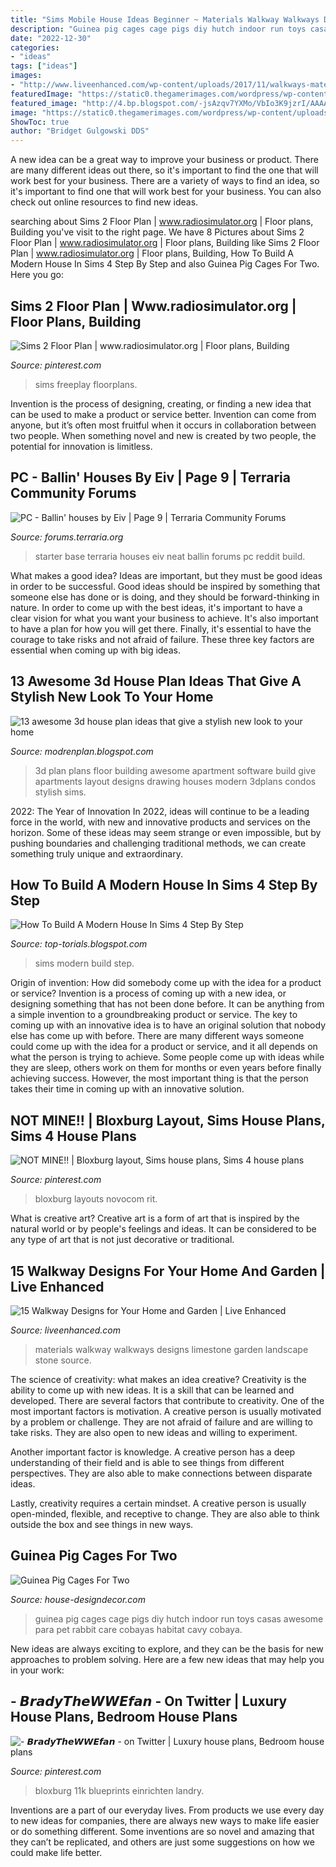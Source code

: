```yaml
---
title: "Sims Mobile House Ideas Beginner ~ Materials Walkway Walkways Designs Limestone Garden Landscape Stone Source"
description: "Guinea pig cages cage pigs diy hutch indoor run toys casas awesome para pet rabbit care cobayas habitat cavy cobaya"
date: "2022-12-30"
categories:
- "ideas"
tags: ["ideas"]
images:
- "http://www.liveenhanced.com/wp-content/uploads/2017/11/walkways-materials-limestone.jpg"
featuredImage: "https://static0.thegamerimages.com/wordpress/wp-content/uploads/2019/07/Sims-4-Modern-House.jpg"
featured_image: "http://4.bp.blogspot.com/-jsAzqv7YXMo/VbIo3K9jzrI/AAAAAAAAAW4/30i9OJELPYw/s1600/build%2Ba%2B3d%2Bhouse%2Bonline-3d%2Bbuilding%2Bdesign-build%2Ba%2Bhouse%2B3d-free%2B3d%2Bbuilding%2Bdesign%2Bsoftware-www.modrenplan.blogspot.com.jpg"
image: "https://static0.thegamerimages.com/wordpress/wp-content/uploads/2019/07/Sims-4-Modern-House.jpg"
ShowToc: true
author: "Bridget Gulgowski DDS"
---
```



A new idea can be a great way to improve your business or product. There are many different ideas out there, so it's important to find the one that will work best for your business. There are a variety of ways to find an idea, so it's important to find one that will work best for your business. You can also check out online resources to find new ideas.

	

		
searching about Sims 2 Floor Plan | www.radiosimulator.org | Floor plans, Building you've visit to the right page. We have 8 Pictures about Sims 2 Floor Plan | www.radiosimulator.org | Floor plans, Building like Sims 2 Floor Plan | www.radiosimulator.org | Floor plans, Building, How To Build A Modern House In Sims 4 Step By Step and also Guinea Pig Cages For Two. Here you go:
		
    
## Sims 2 Floor Plan | Www.radiosimulator.org | Floor Plans, Building

<img loading=lazy src="https://i.pinimg.com/736x/c3/50/e5/c350e5f3e9ec45b71e83e6ec32c8041b.jpg" onerror="this.onerror=null;this.src='https://tse4.mm.bing.net/th?id=OIP.uDQY7dZEi4rEa3kvUTdO_AHaFK&amp;pid=15.1';" alt="Sims 2 Floor Plan | www.radiosimulator.org | Floor plans, Building">

_Source: pinterest.com_

>sims freeplay floorplans. 

	

Invention is the process of designing, creating, or finding a new idea that can be used to make a product or service better. Invention can come from anyone, but it’s often most fruitful when it occurs in collaboration between two people. When something novel and new is created by two people, the potential for innovation is limitless.

    
## PC - Ballin&#039; Houses By Eiv | Page 9 | Terraria Community Forums

<img loading=lazy src="https://forums.terraria.org/index.php?attachments/starter-png.123146/" onerror="this.onerror=null;this.src='https://tse1.mm.bing.net/th?id=OIP.YFS_MTnOosSTwCuP7ZidgAHaEg&amp;pid=15.1';" alt="PC - Ballin&#039; houses by Eiv | Page 9 | Terraria Community Forums">

_Source: forums.terraria.org_

>starter base terraria houses eiv neat ballin forums pc reddit build. 

	

What makes a good idea?
Ideas are important, but they must be good ideas in order to be successful. Good ideas should be inspired by something that someone else has done or is doing, and they should be forward-thinking in nature. In order to come up with the best ideas, it's important to have a clear vision for what you want your business to achieve. It's also important to have a plan for how you will get there. Finally, it's essential to have the courage to take risks and not afraid of failure. These three key factors are essential when coming up with big ideas.

    
## 13 Awesome 3d House Plan Ideas That Give A Stylish New Look To Your Home

<img loading=lazy src="http://4.bp.blogspot.com/-jsAzqv7YXMo/VbIo3K9jzrI/AAAAAAAAAW4/30i9OJELPYw/s1600/build%2Ba%2B3d%2Bhouse%2Bonline-3d%2Bbuilding%2Bdesign-build%2Ba%2Bhouse%2B3d-free%2B3d%2Bbuilding%2Bdesign%2Bsoftware-www.modrenplan.blogspot.com.jpg" onerror="this.onerror=null;this.src='https://tse3.mm.bing.net/th?id=OIP.N-5AR-n8CS8nyzih_2DB4AHaEa&amp;pid=15.1';" alt="13 awesome 3d house plan ideas that give a stylish new look to your home">

_Source: modrenplan.blogspot.com_

>3d plan plans floor building awesome apartment software build give apartments layout designs drawing houses modern 3dplans condos stylish sims. 

	

2022: The Year of Innovation
In 2022, ideas will continue to be a leading force in the world, with new and innovative products and services on the horizon. Some of these ideas may seem strange or even impossible, but by pushing boundaries and challenging traditional methods, we can create something truly unique and extraordinary.

    
## How To Build A Modern House In Sims 4 Step By Step

<img loading=lazy src="https://static0.thegamerimages.com/wordpress/wp-content/uploads/2019/07/Sims-4-Modern-House.jpg" onerror="this.onerror=null;this.src='https://tse4.mm.bing.net/th?id=OIP.RDcqk1AAMqOdn9ucraY2uQHaD5&amp;pid=15.1';" alt="How To Build A Modern House In Sims 4 Step By Step">

_Source: top-torials.blogspot.com_

>sims modern build step. 

	

Origin of invention: How did somebody come up with the idea for a product or service?
Invention is a process of coming up with a new idea, or designing something that has not been done before. It can be anything from a simple invention to a groundbreaking product or service. The key to coming up with an innovative idea is to have an original solution that nobody else has come up with before. There are many different ways someone could come up with the idea for a product or service, and it all depends on what the person is trying to achieve. Some people come up with ideas while they are sleep, others work on them for months or even years before finally achieving success. However, the most important thing is that the person takes their time in coming up with an innovative solution.

    
## NOT MINE!! | Bloxburg Layout, Sims House Plans, Sims 4 House Plans

<img loading=lazy src="https://i.pinimg.com/736x/c6/38/37/c63837f9189163e09bcf5f049f4e82ad.jpg" onerror="this.onerror=null;this.src='https://tse4.mm.bing.net/th?id=OIP.UJS6p09s0iVK5TjzPLN1kwHaFq&amp;pid=15.1';" alt="NOT MINE!! | Bloxburg layout, Sims house plans, Sims 4 house plans">

_Source: pinterest.com_

>bloxburg layouts novocom rit. 

	

What is creative art?
Creative art is a form of art that is inspired by the natural world or by people's feelings and ideas. It can be considered to be any type of art that is not just decorative or traditional.

    
## 15 Walkway Designs For Your Home And Garden | Live Enhanced

<img loading=lazy src="http://www.liveenhanced.com/wp-content/uploads/2017/11/walkways-materials-limestone.jpg" onerror="this.onerror=null;this.src='https://tse4.mm.bing.net/th?id=OIP.G6q9IDAY8BL-78cRPq0WOwHaEl&amp;pid=15.1';" alt="15 Walkway Designs for Your Home and Garden | Live Enhanced">

_Source: liveenhanced.com_

>materials walkway walkways designs limestone garden landscape stone source. 

	

The science of creativity: what makes an idea creative?
Creativity is the ability to come up with new ideas. It is a skill that can be learned and developed. There are several factors that contribute to creativity.
One of the most important factors is motivation. A creative person is usually motivated by a problem or challenge. They are not afraid of failure and are willing to take risks. They are also open to new ideas and willing to experiment.

Another important factor is knowledge. A creative person has a deep understanding of their field and is able to see things from different perspectives. They are also able to make connections between disparate ideas.

Lastly, creativity requires a certain mindset. A creative person is usually open-minded, flexible, and receptive to change. They are also able to think outside the box and see things in new ways.

    
## Guinea Pig Cages For Two

<img loading=lazy src="https://i.pinimg.com/736x/d8/0a/8a/d80a8a767abeea69f8485a0495dd2a80--cute-guinea-pigs-guinea-pig-cages.jpg" onerror="this.onerror=null;this.src='https://tse3.mm.bing.net/th?id=OIP.QPri1S_zNkCTPPXPlKq_yAHaJG&amp;pid=15.1';" alt="Guinea Pig Cages For Two">

_Source: house-designdecor.com_

>guinea pig cages cage pigs diy hutch indoor run toys casas awesome para pet rabbit care cobayas habitat cavy cobaya. 

	

New ideas are always exciting to explore, and they can be the basis for new approaches to problem solving. Here are a few new ideas that may help you in your work: 

    
## - 𝘽𝙧𝙖𝙙𝙮𝙏𝙝𝙚𝙒𝙒𝙀𝙛𝙖𝙣 - On Twitter | Luxury House Plans, Bedroom House Plans

<img loading=lazy src="https://i.pinimg.com/736x/c1/2c/f4/c12cf42add37eafeee2fe4a396c09a1a.jpg" onerror="this.onerror=null;this.src='https://tse1.mm.bing.net/th?id=OIP.enEE10BqKmpjjWHugsnMUQHaEL&amp;pid=15.1';" alt="- 𝘽𝙧𝙖𝙙𝙮𝙏𝙝𝙚𝙒𝙒𝙀𝙛𝙖𝙣 - on Twitter | Luxury house plans, Bedroom house plans">

_Source: pinterest.com_

>bloxburg 11k blueprints einrichten landry. 

	

Inventions are a part of our everyday lives. From products we use every day to new ideas for companies, there are always new ways to make life easier or do something different. Some inventions are so novel and amazing that they can’t be replicated, and others are just some suggestions on how we could make life better.

